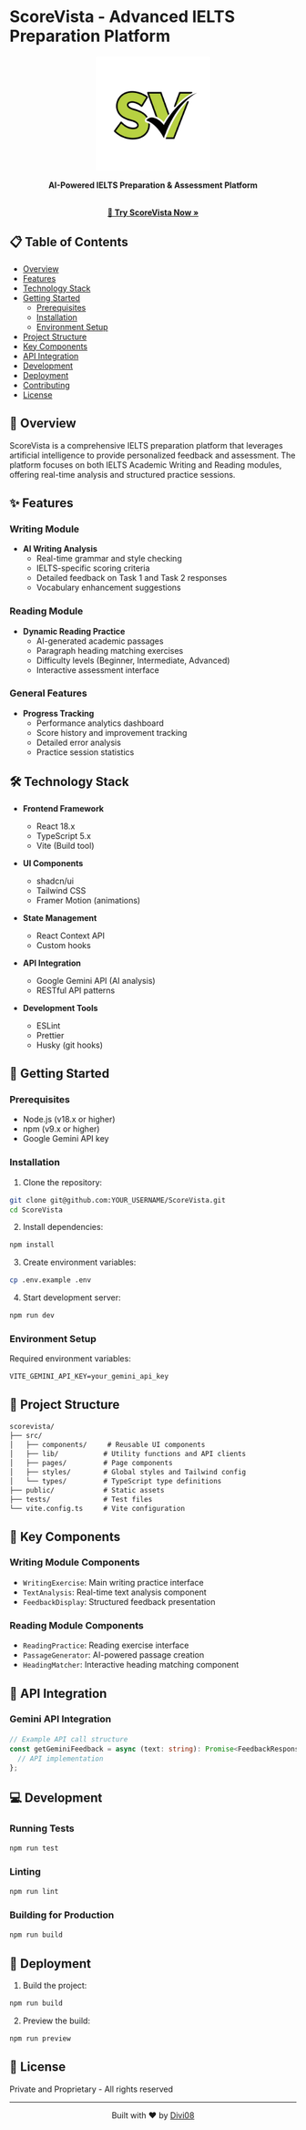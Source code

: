# ScoreVista - Advanced IELTS Preparation Platform

<div align="center">
  <img src="public/logo.png" alt="ScoreVista Logo" width="200"/>
  <p><strong>AI-Powered IELTS Preparation & Assessment Platform</strong></p>
  

  
  <br/>
  <a href="https://scorevista3.vercel.app/" target="_blank">
    <strong>🚀 Try ScoreVista Now »</strong>
  </a>
</div>

## 📋 Table of Contents
- [Overview](#overview)
- [Features](#features)
- [Technology Stack](#technology-stack)
- [Getting Started](#getting-started)
  - [Prerequisites](#prerequisites)
  - [Installation](#installation)
  - [Environment Setup](#environment-setup)
- [Project Structure](#project-structure)
- [Key Components](#key-components)
- [API Integration](#api-integration)
- [Development](#development)
- [Deployment](#deployment)
- [Contributing](#contributing)
- [License](#license)

## 🎯 Overview

ScoreVista is a comprehensive IELTS preparation platform that leverages artificial intelligence to provide personalized feedback and assessment. The platform focuses on both IELTS Academic Writing and Reading modules, offering real-time analysis and structured practice sessions.

## ✨ Features

### Writing Module
- **AI Writing Analysis**
  - Real-time grammar and style checking
  - IELTS-specific scoring criteria
  - Detailed feedback on Task 1 and Task 2 responses
  - Vocabulary enhancement suggestions

### Reading Module
- **Dynamic Reading Practice**
  - AI-generated academic passages
  - Paragraph heading matching exercises
  - Difficulty levels (Beginner, Intermediate, Advanced)
  - Interactive assessment interface

### General Features
- **Progress Tracking**
  - Performance analytics dashboard
  - Score history and improvement tracking
  - Detailed error analysis
  - Practice session statistics

## 🛠 Technology Stack

- **Frontend Framework**
  - React 18.x
  - TypeScript 5.x
  - Vite (Build tool)

- **UI Components**
  - shadcn/ui
  - Tailwind CSS
  - Framer Motion (animations)

- **State Management**
  - React Context API
  - Custom hooks

- **API Integration**
  - Google Gemini API (AI analysis)
  - RESTful API patterns

- **Development Tools**
  - ESLint
  - Prettier
  - Husky (git hooks)

## 🚀 Getting Started

### Prerequisites

- Node.js (v18.x or higher)
- npm (v9.x or higher)
- Google Gemini API key

### Installation

1. Clone the repository:
```bash
git clone git@github.com:YOUR_USERNAME/ScoreVista.git
cd ScoreVista
```

2. Install dependencies:
```bash
npm install
```

3. Create environment variables:
```bash
cp .env.example .env
```

4. Start development server:
```bash
npm run dev
```

### Environment Setup

Required environment variables:
```env
VITE_GEMINI_API_KEY=your_gemini_api_key
```

## 📁 Project Structure

```
scorevista/
├── src/
│   ├── components/     # Reusable UI components
│   ├── lib/           # Utility functions and API clients
│   ├── pages/         # Page components
│   ├── styles/        # Global styles and Tailwind config
│   └── types/         # TypeScript type definitions
├── public/            # Static assets
├── tests/             # Test files
└── vite.config.ts     # Vite configuration
```

## 🔑 Key Components

### Writing Module Components
- `WritingExercise`: Main writing practice interface
- `TextAnalysis`: Real-time text analysis component
- `FeedbackDisplay`: Structured feedback presentation

### Reading Module Components
- `ReadingPractice`: Reading exercise interface
- `PassageGenerator`: AI-powered passage creation
- `HeadingMatcher`: Interactive heading matching component

## 🔌 API Integration

### Gemini API Integration
```typescript
// Example API call structure
const getGeminiFeedback = async (text: string): Promise<FeedbackResponse> => {
  // API implementation
};
```

## 💻 Development

### Running Tests
```bash
npm run test
```

### Linting
```bash
npm run lint
```

### Building for Production
```bash
npm run build
```

## 🚢 Deployment

1. Build the project:
```bash
npm run build
```

2. Preview the build:
```bash
npm run preview
```



## 📄 License

Private and Proprietary - All rights reserved

---

<div align="center">
  <p>Built with ❤️ by <a href="https://github.com/Divi08">Divi08</a></p>
</div>
